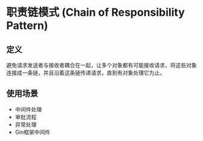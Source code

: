 # 职责链模式 (Chain of Responsibility Pattern)

## 定义
避免请求发送者与接收者耦合在一起，让多个对象都有可能接收请求，将这些对象连接成一条链，并且沿着这条链传递请求，直到有对象处理它为止。

## 使用场景
- 中间件处理
- 审批流程
- 异常处理
- Gin框架中间件
